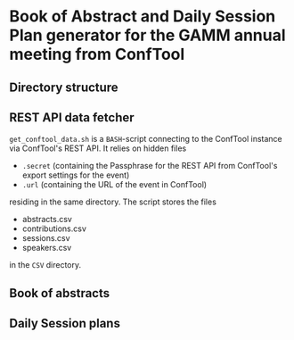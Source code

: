 # Book of Abstract and Daily Session Plan generator for the GAMM annual meeting from ConfTool

## Directory structure

## REST API data fetcher

`get_conftool_data.sh` is a `BASH`-script connecting to the ConfTool instance via ConfTool's REST API.
It relies on hidden files

+ `.secret` (containing the Passphrase for the REST API from ConfTool's export settings for the event)
+ `.url` (containing the URL of the event in ConfTool)
  
residing in the same directory. The script stores the files

+ abstracts.csv
+ contributions.csv
+ sessions.csv
+ speakers.csv

in the `CSV` directory.

## Book of abstracts

## Daily Session plans
